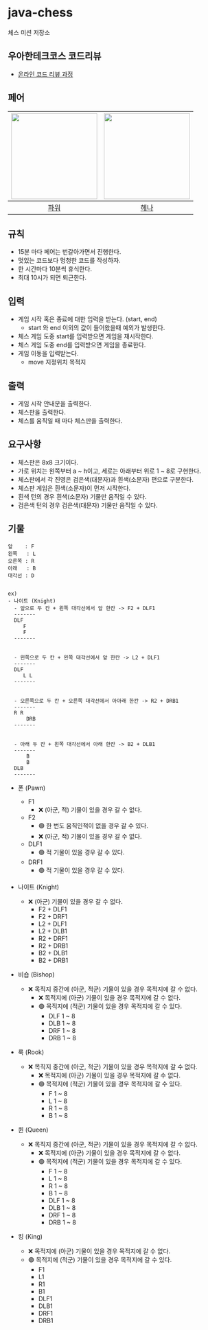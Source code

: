 # java-chess

체스 미션 저장소

## 우아한테크코스 코드리뷰

- [온라인 코드 리뷰 과정](https://github.com/woowacourse/woowacourse-docs/blob/master/maincourse/README.md)

## 페어
| <img src="https://avatars.githubusercontent.com/u/83541246?v=4" alt="" width=200> | <img src="https://avatars.githubusercontent.com/u/82203978?v=4" alt="" width=200/> |
|:---------------------------------------------------------------------------------:|:----------------------------------------------------------------------------------:|
|                         [파워](https://github.com/thdwoqor)                         |                         [헤나](https://github.com/hyena0608)                         | |

## 규칙

- 15분 마다 페어는 번갈아가면서 진행한다.
- 멋있는 코드보다 멍청한 코드를 작성하자.
- 한 시간마다 10분씩 휴식한다.
- 최대 10시가 되면 퇴근한다.

## 입력

- 게임 시작 혹은 종료에 대한 입력을 받는다. (start, end)
    - start 와 end 이외의 값이 들어왔을때 예외가 발생한다.
- 체스 게임 도중 start를 입력받으면 게임을 재시작한다.
- 체스 게임 도중 end를 입력받으면 게임을 종료한다.
- 게임 이동을 입력받는다.
  - move 지정위치 목적지

## 출력

- 게임 시작 안내문을 출력한다.
- 체스판을 출력한다.
- 체스를 움직일 때 마다 체스판을 출력한다. 

## 요구사항

- 체스판은 8x8 크기이다.
- 가로 위치는 왼쪽부터 a ~ h이고, 세로는 아래부터 위로 1 ~ 8로 구현한다.
- 체스판에서 각 진영은 검은색(대문자)과 흰색(소문자) 편으로 구분한다.
- 체스판 게임은 흰색(소문자)이 먼저 시작한다.
- 흰색 턴의 경우 흰색(소문자) 기물만 움직일 수 있다.
- 검은색 턴의 경우 검은색(대문자) 기물만 움직일 수 있다.

## 기물

```
앞    : F
왼쪽   : L
오른쪽 : R
아래   : B
대각선 : D


ex) 
- 나이트 (Knight)
  - 앞으로 두 칸 + 왼쪽 대각선에서 앞 한칸 -> F2 + DLF1
  ------- 
  DLF
     F
     F
  -------

  
  - 왼쪽으로 두 칸 + 왼쪽 대각선에서 앞 한칸 -> L2 + DLF1
  -------
  DLF
     L L
  -------
  
  
  - 오른쪽으로 두 칸 + 오른쪽 대각선에서 아아래 한칸 -> R2 + DRB1
  -------
  R R
      DRB
  -------

  
  - 아래 두 칸 + 왼쪽 대각선에서 아래 한칸 -> B2 + DLB1
  -------
      B
      B
  DLB   
  -------
```

- 폰 (Pawn)
  - F1
    - ❌ (아군, 적) 기물이 있을 경우 갈 수 없다.
  - F2
    - 🟢 한 번도 움직인적이 없을 경우 갈 수 있다.
    - ❌ (아군, 적) 기물이 있을 경우 갈 수 없다.
  - DLF1
    - 🟢 적 기물이 있을 경우 갈 수 있다.
  - DRF1
    - 🟢 적 기물이 있을 경우 갈 수 있다.


- 나이트 (Knight)
  - ❌ (아군) 기물이 있을 경우 갈 수 없다.
    - F2 + DLF1
    - F2 + DRF1
    - L2 + DLF1
    - L2 + DLB1
    - R2 + DRF1
    - R2 + DRB1
    - B2 + DLB1
    - B2 + DRB1


- 비숍 (Bishop)
  - ❌ 목직지 중간에 (아군, 적군) 기물이 있을 경우 목적지에 갈 수 없다.
    - ❌ 목적지에 (아군) 기물이 있을 경우 목적지에 갈 수 없다.
    - 🟢 목직지에 (적군) 기물이 있을 경우 목적지에 갈 수 있다.
      - DLF 1 ~ 8
      - DLB 1 ~ 8
      - DRF 1 ~ 8
      - DRB 1 ~ 8

- 룩 (Rook)
  - ❌ 목직지 중간에 (아군, 적군) 기물이 있을 경우 목적지에 갈 수 없다.
    - ❌ 목적지에 (아군) 기물이 있을 경우 목적지에 갈 수 없다.
    - 🟢 목적지에 (적군) 기물이 있을 경우 목적지에 갈 수 있다.
      - F 1 ~ 8
      - L 1 ~ 8
      - R 1 ~ 8
      - B 1 ~ 8


- 퀸 (Queen)
  - ❌ 목직지 중간에 (아군, 적군) 기물이 있을 경우 목적지에 갈 수 없다.
    - ❌ 목적지에 (아군) 기물이 있을 경우 목적지에 갈 수 없다.
    - 🟢 목적지에 (적군) 기물이 있을 경우 목적지에 갈 수 있다.
      - F 1 ~ 8
      - L 1 ~ 8
      - R 1 ~ 8
      - B 1 ~ 8
      - DLF 1 ~ 8
      - DLB 1 ~ 8
      - DRF 1 ~ 8
      - DRB 1 ~ 8

- 킹 (King)
  - ❌ 목적지에 (아군) 기물이 있을 경우 목적지에 갈 수 없다.
  - 🟢 목적지에 (적군) 기물이 있을 경우 목적지에 갈 수 있다.
    - F1
    - L1
    - R1
    - B1
    - DLF1
    - DLB1
    - DRF1
    - DRB1
